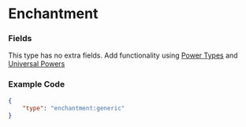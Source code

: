 # Enchantment

### Fields

This type has no extra fields. Add functionality using [Power Types](../../submodules/apoli-docs/docs/power_types/) and [Universal Powers](../../universal_powers.md)

### Example Code

```json
{
	"type": "enchantment:generic"
}
```
